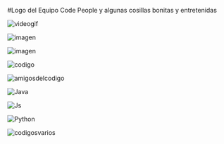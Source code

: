 #Logo del Equipo Code People
y algunas cosillas bonitas y entretenidas 

![videogif](https://media.tenor.com/jdmrEFQGMzcAAAAM/paranormica.gif)


![imagen](https://user-images.githubusercontent.com/22425467/150901973-25b48b07-0810-4b75-b3bb-baae3fa00541.gif)

![imagen](https://media.tenor.com/XmVOq-r1lnkAAAAj/unidos-y-en-equipo-ceg.gif)

![codigo](https://media.tenor.com/gJ_mQrrpgDMAAAAj/barcode-tiktok.gif)

![amigosdelcodigo](https://media.tenor.com/jkOCtI7TwRIAAAAM/sworsy-code.gif)


![Java](https://www.canalgif.net/Gifs-animados/Informatica/Java/Imagen-animada-Java-04.gif)

![Js](https://repository-images.githubusercontent.com/588181932/e36ec678-7984-4cdd-8e4c-a3932772ff8e)

![Python](https://media.tenor.com/_7r8RXryt3QAAAAC/python-powered.gif)

![codigosvarios](https://media.tenor.com/jM0aoM8e-iEAAAAC/web-developer-mycrxn.gif)
